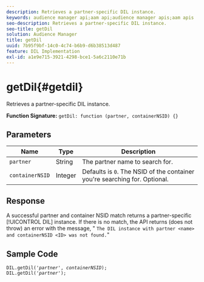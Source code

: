 ```yaml
---
description: Retrieves a partner-specific DIL instance.
keywords: audience manager api;aam api;audience manager apis;aam apis
seo-description: Retrieves a partner-specific DIL instance.
seo-title: getDil
solution: Audience Manager
title: getDil
uuid: 7b95f9bf-14c0-4c74-b6b9-d6b38513d487
feature: DIL Implementation
exl-id: a1e9e715-3921-4298-bce1-5a6c2110e71b
---
```

# getDil{#getdil}

Retrieves a partner-specific DIL instance.

 **Function Signature:** `getDil: function (partner, containerNSID) {}`

<!-- r_dil_get_dil.xml -->

## Parameters

|  Name  | Type  | Description  |
|---|---|---|
|  `partner`  | String  | The partner name to search for.  |
|  `containerNSID`  | Integer  | Defaults is `0`. The NSID of the container you're searching for. Optional.  |

## Response

A successful partner and container NSID match returns a partner-specific [!UICONTROL DIL] instance. If there is no match, the API returns (does not throw) an error with the message, " `The DIL instance with partner <name> and containerNSID <ID> was not found.`"

## Sample Code

<pre class="java"><code>DIL.getDil('<i>partner</i>', <i>containerNSID</i>); 
DIL.getDil('<i>partner</i>');</code></pre>
